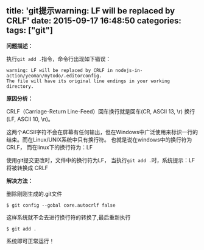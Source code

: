 title: 'git提示warning: LF will be replaced by CRLF'
date: 2015-09-17 16:48:50
categories:
tags: ["git"]
---

**问题描述：**

执行`git add .`指令，命令行出现如下错误：

```
warning: LF will be replaced by CRLF in nodejs-in-action/yeoman/mytodo/.editorconfig.
The file will have its original line endings in your working directory.
```
 
**原因分析：**

CRLF（Carriage-Return Line-Feed）回车换行就是回车(CR, ASCII 13, \r) 换行(LF, ASCII 10, \n)。

这两个ACSII字符不会在屏幕有任何输出，但在Windows中广泛使用来标识一行的结束。而在Linux/UNIX系统中只有换行符。
也就是说在windows中的换行符为 CRLF， 而在linux下的换行符为：LF

使用git提交更改时，文件中的换行符为LF， 当执行`git add .`时，系统提示：LF 将被转换成 CRLF
 
**解决方法：**
 
删除刚刚生成的.git文件

```
$ git config --gobal core.autocrlf false  
```
 
这样系统就不会去进行换行符的转换了,最后重新执行
 
``` 
$ git add .  
```
 
系统即可正常运行！